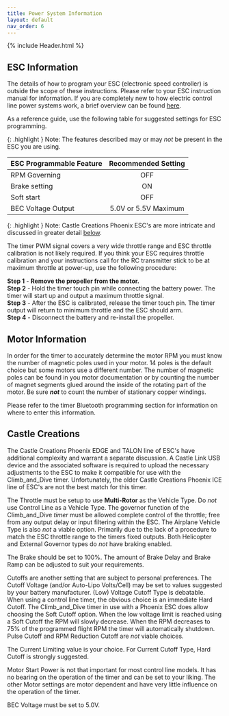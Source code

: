 ```yaml
---
title: Power System Information
layout: default
nav_order: 6
---
```


{% include Header.html %}

## ESC Information ##

The details of how to program your ESC (electronic speed controller) is outside the scope of these instructions.  Please refer to your ESC instruction manual for information.  If you are completely new to how electric control line power systems work, a brief overview can be found [here][1].

As a reference guide, use the following table for suggested settings for ESC programming.

{: .highlight }
Note: The features described may or may *not* be present in the ESC you are using.

| ESC Programmable Feature | Recommended Setting |
| --- | :---: |
| RPM Governing | OFF |
| Brake setting | ON |
| Soft start | OFF |
| BEC Voltage Output | 5.0V or 5.5V Maximum |

{: .highlight }
Note: Castle Creations Phoenix ESC's are more intricate and discussed in greater detail [below](Power%20System%20Information.html#castle-creations).


The timer PWM signal covers a very wide throttle range and ESC throttle calibration is not likely required.  If you think your ESC requires throttle calibration and your instructions call for the RC transmitter stick to be at maximum throttle at power-up, use the following procedure:

**Step 1** - **Remove the propeller from the motor.**<br>
**Step 2** - Hold the timer touch pin while connecting the battery power.  The timer will start up and output a maximum throttle signal.<br>
**Step 3** - After the ESC is calibrated, release the timer touch pin.  The timer output will return to minimum throttle and the ESC should arm.<br>
**Step 4** - Disconnect the battery and re-install the propeller.

## Motor Information ##

In order for the timer to accurately determine the motor RPM you must know the number of magnetic poles used in your motor.  14 poles is the default choice but some motors use a different number.  The number of magnetic poles  can be found in you motor documentation or by counting the number of magnet segments glued around the inside of the rotating part of the motor.  Be sure ***not*** to count the number of stationary copper windings.

Please refer to the timer Bluetooth programming section for information on where to enter this information.

## Castle Creations ##

The Castle Creations Phoenix EDGE and TALON line of ESC's have additional complexity and warrant a separate discussion.  A Castle Link USB device and the associated software is required to upload the necessary adjustments to the ESC to make it compatible for use with the Climb_and_Dive timer.  Unfortunately, the older Castle Creations Phoenix ICE line of ESC's are not the best match for this timer.

The Throttle must be setup to use **Multi-Rotor** as the Vehicle Type.  Do *not* use Control Line as a Vehicle Type.  The governor function of the Climb_and_Dive *timer* must be allowed complete control of the throttle; free from any output delay or input filtering within the ESC.  The Airplane Vehicle Type is also *not* a viable option.  Primarily due to the lack of a procedure to match the ESC throttle range to the timers fixed outputs.  Both Helicopter and External Governor types do *not* have braking enabled.

The Brake should be set to 100%.  The amount of Brake Delay and Brake Ramp can be adjusted to suit your requirements.

Cutoffs are another setting that are subject to personal preferences.  The Cutoff Voltage (and/or Auto-Lipo Volts/Cell) may be set to values suggested by your battery manufacturer.  (Low) Voltage Cutoff Type is debatable.  When using a control line timer, the obvious choice is an immediate Hard Cutoff.  The Climb_and_Dive timer in use with a Phoenix ESC does allow choosing the Soft Cutoff option.  When the low voltage limit is reached using a Soft Cutoff the RPM will slowly decrease.  When the RPM decreases to 75% of the programmed flight RPM the timer will automatically shutdown. Pulse Cutoff and RPM Reduction Cutoff are *not* viable choices.

The Current Limiting value is your choice.  For Current Cutoff Type, Hard Cutoff is strongly suggested.

Motor Start Power is not that important for most control line models.  It has no bearing on the operation of the timer and can be set to your liking.  The other Motor settings are motor dependent and have very little influence on the operation of the timer.

BEC Voltage must be set to 5.0V.


[1]: https://circuitflyer.com/electric%20power%20system%20101.html
